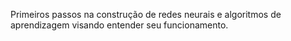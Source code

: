 Primeiros passos na construção de redes neurais e algoritmos de aprendizagem visando entender seu funcionamento.
